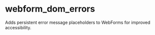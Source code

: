 # webform_dom_errors
Adds persistent error message placeholders to WebForms for improved accessibility.
